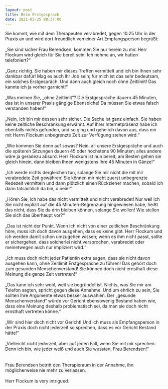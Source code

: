 ```yaml
---
layout: post
title: Beim Erstgespräch
date: 2021-05-25 08:37:00
---
```


Sie kommt, wie mit dem Therapeuten verabredet, gegen 10.25 Uhr in der Praxis an und wird dort freundlich von einer Art Empfangsperson begrüßt: <br><br>
„Sie sind sicher Frau Berendsen, kommen Sie nur herein zu mir. Herr Flockum wird gleich für Sie bereit sein. Ich nehme an, wir hatten telefoniert?“<br><br>
„Ganz richtig. Sie haben mir dieses Treffen vermittelt und ich bin Ihnen sehr dankbar dafür! Mag es auch ihr Job sein; für mich ist das sehr bedeutsam, ein solches Erstgespräch. Und dann auch gleich noch ohne Zeitlimit! Das kannte ich ja vorher garnicht!“
<br><br>„Was meinen Sie, „ohne Zeitlimit“? Die Erstgespräche dauern 45 Minuten, das ist in unserer Praxis gängige Ebensolche!  Da müssen Sie etwas falsch verstanden haben!“
<br><br>„Nein, ich bin mir dessen sehr sicher. Die Sache ist ganz einfach. Sie haben keine zeitliche Beschränkung erwähnt. Auf ihrer Internetpräsenz habe ich ebenfalls nichts gefunden, und so ging und gehe ich davon aus, dass mir mit Herrn Flockum unbegrenzte Zeit zur Verfügung stehen wird.“
<br><br>„Wie kommen Sie denn auf sowas? Nein, all unsere Erstgespräche und auch die späteren Sitzungen dauern 45 oder höchstens 90 Minuten; alles andere wäre ja geradezu absurd. Herr Flockum ist nun bereit; am Besten gehen sie gleich hinein, dann bleiben Ihnen wenigstens Ihre 45 Minuten in Gänze!“
<br><br>„Ich werde nichts dergleichen tun, solange Sie mir nicht die mit mir verabredete Zeit gewähren! Sie können mir nicht zuerst unbegrenzte Redezeit vermitteln und dann plötzlich einen Rückzieher machen, sobald ich dann tatsächlich da bin, o nein!“
<br><br>„Hören Sie, ich habe das nicht vermittelt und nicht verabredet! Nur weil ich Sie nicht explizit auf die 45 Minuten-Begrenzung hingewiesen habe, heißt das nicht, dass Sie da drin bleiben können, solange Sie wollen! Wie stellen Sie sich das überhaupt vor?“
<br><br>„Das ist nicht der Punkt. Wenn ich nicht von einer zeitlichen Beschränkung höre, muss ich doch davon ausgehen, dass es keine gibt. Herr Flockum und ich werden damit schon umzugehen wissen; wenn es ihm nicht passt, sollte er sichergehen, dass solcherlei nicht versprochen, verabredet oder meinetwegen auch nur impliziert wird.“
<br><br>„Ich muss doch nicht jeder Patientin extra sagen, dass sie nicht davon ausgehen kann, ohne Zeitlimit Erstgespräche zu führen! Das gehört doch zum gesunden Menschenverstand! Sie können doch nicht ernsthaft diese Meinung die ganze Zeit vertreten!“
<br><br>„Das kann ich sehr wohl, weil sie begründet ist. Nichts, was Sie mir am Telefon sagten, spricht gegen diese Annahme. Und um ehrlich zu sein, Sie sollten Ihre Argumente etwas besser auswählen. Der „gesunde Menschenverstand“ würde vor Gericht ebensowenig Bestand haben wie, dass eine Meinung deshalb problematisch sei, da man sie doch nicht ernsthaft vertreten könne.“
<br><br>„Wir sind hier doch nicht vor Gericht! Und ich muss als Empfangsperson in der Praxis doch nicht jederzeit so sprechen, dass es vor Gericht Bestand hätte!“
<br><br>„Vielleicht nicht jederzeit, aber auf jeden Fall, wenn Sie mit mir sprechen. Denn ich bin, wie jeder weiß und auch Sie wussten, Frau Berendsen!“   
<br><br>Frau Berendsen betritt den Therapieraum in der Annahme, ihn möglicherweise nie mehr zu verlassen.
<br><br>Herr Flockum is very intrigued.
